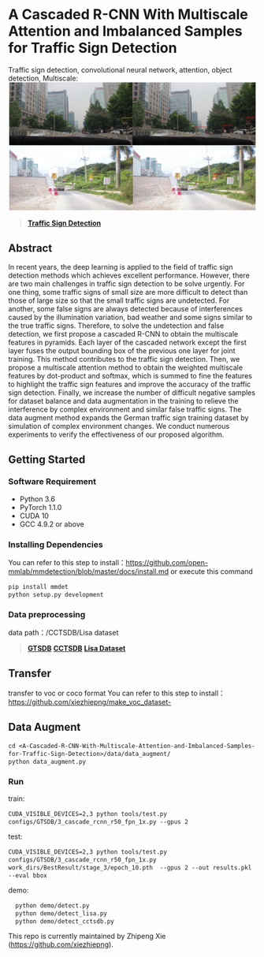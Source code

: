 
# A Cascaded R-CNN With Multiscale Attention and Imbalanced Samples for Traffic Sign Detection
Traffic sign detection, convolutional neural network, attention, object detection, Multiscale:
![](readme/test.png)
> [**Traffic Sign Detection**](https://ieeexplore.ieee.org/abstract/document/8986614)     

## Abstract 

In recent years, the deep learning is applied to the field of traffic sign detection methods which achieves excellent performance. However, there are two main challenges in traffic sign detection to be solve urgently. For one thing, some traffic signs of small size are more difficult to detect than those of large size so that the small traffic signs are undetected. For another, some false signs are always detected because of interferences caused by the illumination variation, bad weather and some signs similar to the true traffic signs. Therefore, to solve the undetection and false detection, we first propose a cascaded R-CNN to obtain the multiscale features in pyramids. Each layer of the cascaded network except the first layer fuses the output bounding box of the previous one layer for joint training. This method contributes to the traffic sign detection. Then, we propose a multiscale attention method to obtain the weighted multiscale features by dot-product and softmax, which is summed to fine the features to highlight the traffic sign features and improve the accuracy of the traffic sign detection. Finally, we increase the number of difficult negative samples for dataset balance and data augmentation in the training to relieve the interference by complex environment and similar false traffic signs. The data augment method expands the German traffic sign training dataset by simulation of complex environment changes. We conduct numerous experiments to verify the effectiveness of our proposed algorithm.

## Getting Started
### Software Requirement
- Python 3.6
- PyTorch 1.1.0
- CUDA 10
- GCC 4.9.2 or above

### Installing Dependencies
You can refer to this step to install：https://github.com/open-mmlab/mmdetection/blob/master/docs/install.md
or execute this command
```
pip install mmdet
python setup.py development
```
### Data preprocessing
data path：/CCTSDB/Lisa dataset
> [**GTSDB**](http://benchmark.ini.rub.de/?section=gtsdb&subsection=dataset#SNIPPETS)
> [**CCTSDB**](https://github.com/csust7zhangjm/CCTSDB)
> [**Lisa Dataset**](https://www.kaggle.com/mbornoe/lisa-traffic-light-dataset)

## Transfer
transfer to voc or coco format
You can refer to this step to install：https://github.com/xiezhiepng/make_voc_dataset-

## Data Augment
```
cd <A-Cascaded-R-CNN-With-Multiscale-Attention-and-Imbalanced-Samples-for-Traffic-Sign-Detection>/data/data_augment/
python data_augment.py
```

### Run
train:
```
CUDA_VISIBLE_DEVICES=2,3 python tools/test.py configs/GTSDB/3_cascade_rcnn_r50_fpn_1x.py --gpus 2
```
  
test:
```
CUDA_VISIBLE_DEVICES=2,3 python tools/test.py configs/GTSDB/3_cascade_rcnn_r50_fpn_1x.py work_dirs/BestResult/stage_3/epoch_10.pth  --gpus 2 --out results.pkl --eval bbox
```
  
demo:
```
  python demo/detect.py
  python demo/detect_lisa.py
  python demo/detect_cctsdb.py
```


This repo is currently maintained by Zhipeng Xie (https://github.com/xiezhiepng).

